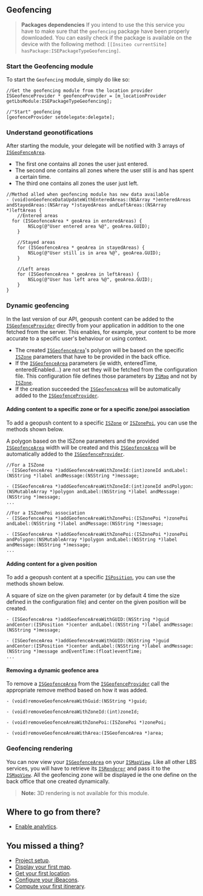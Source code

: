 ## Geofencing

> **Packages dependencies** If you intend to use the this service you have to make sure that the `geofencing` package have been properly downloaded. You can easily check if the package is available on the device with the following method: `[[Insiteo currentSite] hasPackage:ISEPackageTypeGeofencing]`.

### Start the Geofencing module

To start the `Geofencing` module, simply do like so:

```objectivec++
//Get the geofencing module from the location provider
ISGeofenceProvider * geofenceProvider = [m_locationProvider getLbsModule:ISEPackageTypeGeofencing];
    
//"Start" geofencing
[geofenceProvider setdelegate:delegate];
```

### Understand geonotifications

After starting the module, your delegate will be notified with 3 arrays of [`ISGeoFenceArea`](http://dev.insiteo.com/api/doc/ios/3.4/Classes/ISGeofenceArea.html).

- The first one contains all zones the user just entered.
- The second one contains all zones where the user still is and has spent a certain time.
- The third one contains all zones the user just left.

```objectivec++
//Method alled when geofencing module has new data available
- (void)onGeofenceDataUpdateWithEnteredAreas:(NSArray *)enteredAreas andStayedAreas:(NSArray *)stayedAreas andLeftAreas:(NSArray *)leftAreas {
    //Entered areas
  for (ISGeofenceArea * geoArea in enteredAreas) {
        NSLog(@"User entered area %@", geoArea.GUID);
    }

    //Stayed areas
    for (ISGeofenceArea * geoArea in stayedAreas) {
        NSLog(@"User still is in area %@", geoArea.GUID);
    }

    //Left areas
    for (ISGeofenceArea * geoArea in leftAreas) {
        NSLog(@"User has left area %@", geoArea.GUID);
    }
}
```

### Dynamic geofencing

In the last version of our API, geopush content can be added to the [`ISGeofenceProvider`](http://dev.insiteo.com/api/doc/ios/3.4/Classes/ISGeofenceProvider.html) directly from your application in addition to the one fetched from the server. This enables, for example, your content to be more accurate to a specific user's behaviour or using context.

- The created [`ISGeofenceArea`](http://dev.insiteo.com/api/doc/ios/3.4/Classes/ISGeofenceArea.html)'s polygon will be based on the specific [`ISZone`](http://dev.insiteo.com/api/doc/ios/3.4/Classes/ISZone.html) parameters that have to be provided in the back office.
- If the [`ISGeofenceArea`](http://dev.insiteo.com/api/doc/ios/3.4/Classes/ISGeofenceArea.html) parameters (ie width, enteredTime, enteredEnabled...) are not set they will be fetched from the configuration file. This configuration file defines those parameters by [`ISMap`](http://dev.insiteo.com/api/doc/ios/3.4/Classes/ISMap.html) and not by [`ISZone`](http://dev.insiteo.com/api/doc/ios/3.4/Classes/ISZone.html).
- If the creation succeeded the [`ISGeofenceArea`](http://dev.insiteo.com/api/doc/ios/3.4/Classes/ISGeofenceArea.html) will be automatically added to the [`ISGeofenceProvider`](http://dev.insiteo.com/api/doc/ios/3.4/Classes/ISGeofenceProvider.html).

#### Adding content to a specific zone or for a specific zone/poi association

To add a geopush content to a specific [`ISZone`](http://dev.insiteo.com/api/doc/ios/3.4/Classes/ISZone.html) or [`ISZonePoi`](http://dev.insiteo.com/api/doc/ios/3.4/Classes/ISZonePoi.html), you can use the methods shown below.

A polygon based on the ISZone parameters and the provided [`ISGeofenceArea`](http://dev.insiteo.com/api/doc/ios/3.4/Classes/ISGeofenceArea.html) width will be created and this [`ISGeofenceArea`](http://dev.insiteo.com/api/doc/ios/3.4/Classes/ISGeofenceArea.html) will be automatically added to the [`ISGeofenceProvider`](http://dev.insiteo.com/api/doc/ios/3.4/Classes/ISGeofenceProvider.html).

```objectivec++
//For a ISZone
- (ISGeofenceArea *)addGeofenceAreaWithZoneId:(int)zoneId andLabel:(NSString *)label andMessage:(NSString *)message;

- (ISGeofenceArea *)addGeofenceAreaWithZoneId:(int)zoneId andPolygon:(NSMutableArray *)polygon andLabel:(NSString *)label andMessage:(NSString *)message;
...

//For a ISZonePoi association
- (ISGeofenceArea *)addGeofenceAreaWithZonePoi:(ISZonePoi *)zonePoi andLabel:(NSString *)label andMessage:(NSString *)message;

- (ISGeofenceArea *)addGeofenceAreaWithZonePoi:(ISZonePoi *)zonePoi andPolygon:(NSMutableArray *)polygon andLabel:(NSString *)label andMessage:(NSString *)message;
...
```

#### Adding content for a given position

To add a geopush content at a specific [`ISPosition`](http://dev.insiteo.com/api/doc/ios/3.4/Classes/ISPosition.html), you can use the methods shown below.

A square of size on the given parameter (or by default 4 time the size defined in the configuration file) and center on the given position will be created.

```objectivec++
- (ISGeofenceArea *)addGeofenceAreaWithGUID:(NSString *)guid andCenter:(ISPosition *)center andLabel:(NSString *)label andMessage:(NSString *)message;

- (ISGeofenceArea *)addGeofenceAreaWithGUID:(NSString *)guid andCenter:(ISPosition *)center andLabel:(NSString *)label andMessage:(NSString *)message andEventTime:(float)eventTime;
...
```

#### Removing a dynamic geofence area

To remove a [`ISGeofenceArea`](http://dev.insiteo.com/api/doc/ios/3.4/Classes/ISGeofenceArea.html) from the [`ISGeofenceProvider`](http://dev.insiteo.com/api/doc/ios/3.4/Classes/ISGeofenceProvider.html) call the appropriate remove method based on how it was added.

```objectivec++
- (void)removeGeofenceAreaWithGuid:(NSString *)guid;

- (void)removeGeofenceAreaWithZoneId:(int)zoneId;

- (void)removeGeofenceAreaWithZonePoi:(ISZonePoi *)zonePoi;

- (void)removeGeofenceAreaWithArea:(ISGeofenceArea *)area;
```

### Geofencing rendering

You can now view your [`ISGeofenceArea`](http://dev.insiteo.com/api/doc/ios/3.4/Classes/ISGeofenceArea.html) on your [`ISMapView`](http://dev.insiteo.com/api/doc/ios/3.4/Classes/ISMapView.html). Like all other LBS services, you will have to retrieve its [`ISRenderer`](http://dev.insiteo.com/api/doc/ios/Protocols/ISRenderer.html) and pass it to the [`ISMapView`](http://dev.insiteo.com/api/doc/ios/3.4/Classes/ISMapView.html). All the geofencing zone will be displayed ie the one define on the back office that one created dynamically.

> **Note:** 3D rendering is not available for this module.

## Where to go from there?

- [Enable analytics](analytics.md).

## You missed a thing?

- [Project setup](../README.md).
- [Display your first map](map.md).
- [Get your first location](location.md).
- [Configure your iBeacons](beacon.md).
- [Compute your first itinerary](itinerary.md).